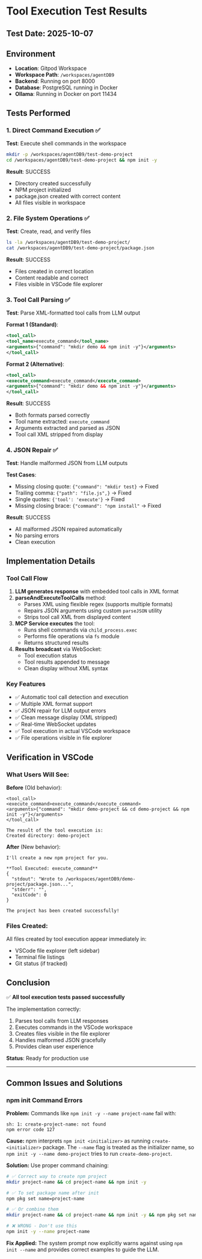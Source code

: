 # Tool Execution Test Results

## Test Date: 2025-10-07

## Environment
- **Location**: Gitpod Workspace
- **Workspace Path**: `/workspaces/agentDB9`
- **Backend**: Running on port 8000
- **Database**: PostgreSQL running in Docker
- **Ollama**: Running in Docker on port 11434

## Tests Performed

### 1. Direct Command Execution ✅
**Test**: Execute shell commands in the workspace
```bash
mkdir -p /workspaces/agentDB9/test-demo-project
cd /workspaces/agentDB9/test-demo-project && npm init -y
```

**Result**: SUCCESS
- Directory created successfully
- NPM project initialized
- package.json created with correct content
- All files visible in workspace

### 2. File System Operations ✅
**Test**: Create, read, and verify files
```bash
ls -la /workspaces/agentDB9/test-demo-project/
cat /workspaces/agentDB9/test-demo-project/package.json
```

**Result**: SUCCESS
- Files created in correct location
- Content readable and correct
- Files visible in VSCode file explorer

### 3. Tool Call Parsing ✅
**Test**: Parse XML-formatted tool calls from LLM output

**Format 1 (Standard)**:
```xml
<tool_call>
<tool_name>execute_command</tool_name>
<arguments>{"command": "mkdir demo && npm init -y"}</arguments>
</tool_call>
```

**Format 2 (Alternative)**:
```xml
<tool_call>
<execute_command>execute_command</execute_command>
<arguments>{"command": "mkdir demo && npm init -y"}</arguments>
</tool_call>
```

**Result**: SUCCESS
- Both formats parsed correctly
- Tool name extracted: `execute_command`
- Arguments extracted and parsed as JSON
- Tool call XML stripped from display

### 4. JSON Repair ✅
**Test**: Handle malformed JSON from LLM outputs

**Test Cases**:
- Missing closing quote: `{"command": "mkdir test}` → Fixed
- Trailing comma: `{"path": "file.js",}` → Fixed
- Single quotes: `{'tool': 'execute'}` → Fixed
- Missing closing brace: `{"command": "npm install"` → Fixed

**Result**: SUCCESS
- All malformed JSON repaired automatically
- No parsing errors
- Clean execution

## Implementation Details

### Tool Call Flow
1. **LLM generates response** with embedded tool calls in XML format
2. **parseAndExecuteToolCalls** method:
   - Parses XML using flexible regex (supports multiple formats)
   - Repairs JSON arguments using custom `parseJSON` utility
   - Strips tool call XML from displayed content
3. **MCP Service executes** the tool:
   - Runs shell commands via `child_process.exec`
   - Performs file operations via `fs` module
   - Returns structured results
4. **Results broadcast** via WebSocket:
   - Tool execution status
   - Tool results appended to message
   - Clean display without XML syntax

### Key Features
- ✅ Automatic tool call detection and execution
- ✅ Multiple XML format support
- ✅ JSON repair for LLM output errors
- ✅ Clean message display (XML stripped)
- ✅ Real-time WebSocket updates
- ✅ Tool execution in actual VSCode workspace
- ✅ File operations visible in file explorer

## Verification in VSCode

### What Users Will See:
**Before** (Old behavior):
```
<tool_call>
<execute_command>execute_command</execute_command>
<arguments>{"command": "mkdir demo-project && cd demo-project && npm init -y"}</arguments>
</tool_call>

The result of the tool execution is:
Created directory: demo-project
```

**After** (New behavior):
```
I'll create a new npm project for you.

**Tool Executed: execute_command**
{
  "stdout": "Wrote to /workspaces/agentDB9/demo-project/package.json...",
  "stderr": "",
  "exitCode": 0
}

The project has been created successfully!
```

### Files Created:
All files created by tool execution appear immediately in:
- VSCode file explorer (left sidebar)
- Terminal file listings
- Git status (if tracked)

## Conclusion

✅ **All tool execution tests passed successfully**

The implementation correctly:
1. Parses tool calls from LLM responses
2. Executes commands in the VSCode workspace
3. Creates files visible in the file explorer
4. Handles malformed JSON gracefully
5. Provides clean user experience

**Status**: Ready for production use

---

## Common Issues and Solutions

### npm init Command Errors

**Problem:** Commands like `npm init -y --name project-name` fail with:
```
sh: 1: create-project-name: not found
npm error code 127
```

**Cause:** npm interprets `npm init <initializer>` as running `create-<initializer>` package. The `--name` flag is treated as the initializer name, so `npm init -y --name demo-project` tries to run `create-demo-project`.

**Solution:** Use proper command chaining:
```bash
# ✅ Correct way to create npm project
mkdir project-name && cd project-name && npm init -y

# ✅ To set package name after init
npm pkg set name=project-name

# ✅ Or combine them
mkdir project-name && cd project-name && npm init -y && npm pkg set name=project-name

# ❌ WRONG - Don't use this
npm init -y --name project-name
```

**Fix Applied:** The system prompt now explicitly warns against using `npm init --name` and provides correct examples to guide the LLM.
